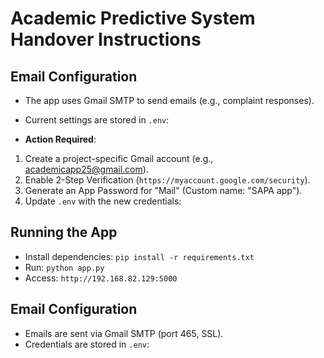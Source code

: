 # Academic Predictive System Handover Instructions

## Email Configuration
- The app uses Gmail SMTP to send emails (e.g., complaint responses).
- Current settings are stored in `.env`:

- **Action Required**:
1. Create a project-specific Gmail account (e.g., academicapp25@gmail.com).
2. Enable 2-Step Verification (`https://myaccount.google.com/security`).
3. Generate an App Password for "Mail" (Custom name: "SAPA app").
4. Update `.env` with the new credentials:

## Running the App
- Install dependencies: `pip install -r requirements.txt`
- Run: `python app.py`
- Access: `http://192.168.82.129:5000`


## Email Configuration
- Emails are sent via Gmail SMTP (port 465, SSL).
- Credentials are stored in `.env`:
